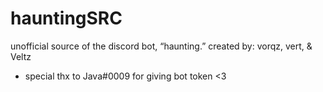 # hauntingSRC
unofficial source of the discord bot, “haunting.” created by: vorqz, vert, & Veltz

- special thx to Java#0009 for giving bot token <3
